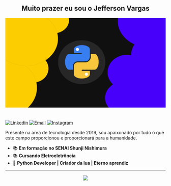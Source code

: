 #
<h2 align="center">Muito prazer eu sou o Jefferson Vargas </h2>

<img align="center" src=".\banner\Python.png">

#

[![Linkedin](https://img.shields.io/badge/-LinkedIn-blue?style=flat&logo=Linkedin&logoColor=white)](https://www.linkedin.com/in/jefferson-vargas-23454b205/)
[![Email](https://img.shields.io/badge/-Email-red?style=flat&logo=gmail&logoColor=white)](mailto:jeffersonvargas745@gmail.com)
[![Instagram](https://img.shields.io/badge/-Instagram-purple?style=flat&logo=Instagram&logoColor=white)](https://www.instagram.com/jeffvargasz/)


Presente na área de tecnologia desde 2019, sou apaixonado por tudo o que este campo proporcionou e proporcionará para a humanidade.

- 📚 <b>Em formação no SENAI Shunji Nishimura</b>
- 📚 <b>Cursando Eletroeletrôncia</b>
- 🚀 <b>Python Developer | Criador da lua | Eterno aprendiz</b>

<hr>

<p align="center"> 
  <img align="center" src="https://github-readme-stats.vercel.app/api/top-langs/?username=JeffeVargas&show_icons=true&layout=compact&theme=tokyonightt" />
</p>
